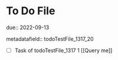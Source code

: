 # To Do File

due:: 2022-09-13

metadatafield:: todoTestFile_1317_20

- [ ] Task of todoTestFile_1317 1 [[Query me]]
